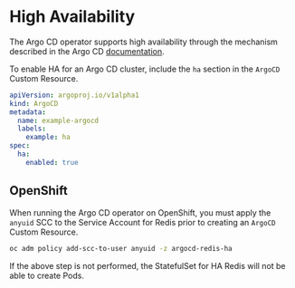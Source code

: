 # High Availability

The Argo CD operator supports high availability through the mechanism described in the Argo CD [documentation][argocd_ha].

To enable HA for an Argo CD cluster, include the `ha` section in the `ArgoCD` Custom Resource.

``` yaml
apiVersion: argoproj.io/v1alpha1
kind: ArgoCD
metadata:
  name: example-argocd
  labels:
    example: ha
spec:
  ha:
    enabled: true
```

## OpenShift

When running the Argo CD operator on OpenShift, you must apply the `anyuid` SCC to the Service Account for Redis prior to creating an `ArgoCD` Custom Resource.

``` bash
oc adm policy add-scc-to-user anyuid -z argocd-redis-ha
```

If the above step is not performed, the StatefulSet for HA Redis will not be able to create Pods.

[argocd_ha]:https://argoproj.github.io/argo-cd/operator-manual/high_availability
